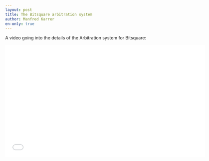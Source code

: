 ```yaml
---
layout: post
title: The Bitsquare arbitration system
author: Manfred Karrer
en-only: true
---
```

A video going into the details of the Arbitration system for Bitsquare:

<iframe src="//player.vimeo.com/video/110391149" width="640" height="360" frameborder="0" allowfullscreen="allowfullscreen"></iframe>

